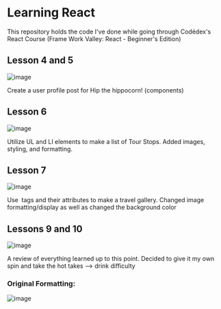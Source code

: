# Learning React

This repository holds the code I've done while going through Codédex's React Course (Frame Work Valley: React - Beginner's Edition)


## Lesson 4 and 5
![image](https://github.com/hmkuklinski/codedex-react/assets/143479397/7ecf7fcc-8c13-466b-8bc0-81c1f0d69c0c)

Create a user profile post for Hip the hippocorn! (components)

## Lesson 6
![image](https://github.com/hmkuklinski/codedex-react/assets/143479397/5e4450a1-cbb4-40a2-837c-9ebff0797ab8)

Utilize UL and LI elements to make a list of Tour Stops. Added images, styling, and formatting.

## Lesson 7
![image](https://github.com/hmkuklinski/codedex-react/assets/143479397/744e3069-6d5f-4840-a2c8-0bd9e9dfc586)

Use <img> tags and their attributes to make a travel gallery. Changed image formatting/display as well as changed the background color

## Lessons 9 and 10
![image](https://github.com/hmkuklinski/codedex-react/assets/143479397/f41f33e4-8f40-4721-aeae-2df5287408a6)

A review of everything learned up to this point. Decided to give it my own spin and take the hot takes --> drink difficulty

### Original Formatting:
![image](https://github.com/hmkuklinski/codedex-react/assets/143479397/617247ca-ecfa-4978-845a-4ee0f6c119b0)
